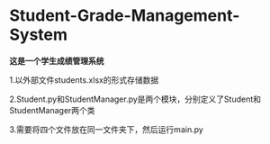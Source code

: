 # Student-Grade-Management-System
**这是一个学生成绩管理系统**

1.以外部文件students.xlsx的形式存储数据

2.Student.py和StudentManager.py是两个模块，分别定义了Student和StudentManager两个类

3.需要将四个文件放在同一文件夹下，然后运行main.py
